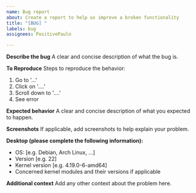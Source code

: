 ```yaml
---
name: Bug report
about: Create a report to help us improve a broken functionality
title: "[BUG] "
labels: bug
assignees: PositivePaulo

---
```


**Describe the bug**
A clear and concise description of what the bug is.

**To Reproduce**
Steps to reproduce the behavior:
1. Go to '...'
2. Click on '....'
3. Scroll down to '....'
4. See error

**Expected behavior**
A clear and concise description of what you expected to happen.

**Screenshots**
If applicable, add screenshots to help explain your problem.

**Desktop (please complete the following information):**
 - OS: [e.g. Debian, Arch Linux, ...]
 - Version [e.g. 22]
 - Kernel version [e.g. 4.19.0-6-amd64]
 - Concerned kernel modules and their versions if applicable

**Additional context**
Add any other context about the problem here.
